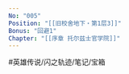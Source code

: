 ```yaml
---
No: "005"
Position: "[[旧校舍地下・第1层3]]"
Bonus: "回避1"
Chapter: "[[序章 托尔兹士官学院]]"
---
```

#英雄传说/闪之轨迹/笔记/宝箱